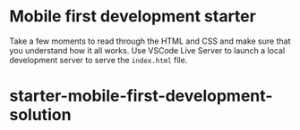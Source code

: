# Mobile first development starter

Take a few moments to read through the HTML and CSS and make sure that you understand how it all works. Use VSCode Live Server to launch a local development server to serve the `index.html` file.
# starter-mobile-first-development-solution
